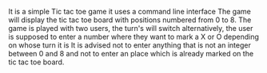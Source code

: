 It is a simple Tic tac toe game
it uses a command line interface
The game will display the tic tac toe board with positions numbered from 0 to 8. The game is played with two users,
the turn's will switch alternatively, the user is supposed to enter a number where they want to mark a X or O depending on whose turn it is
It is advised not to enter anything that is not an integer between 0 and 8 and not to enter an place which is already marked on the tic tac toe board.

